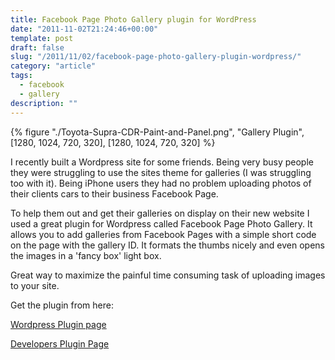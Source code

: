 ```yaml
---
title: Facebook Page Photo Gallery plugin for WordPress
date: "2011-11-02T21:24:46+00:00"
template: post
draft: false
slug: "/2011/11/02/facebook-page-photo-gallery-plugin-wordpress/"
category: "article"
tags:
  - facebook
  - gallery
description: ""
---
```


{% figure "./Toyota-Supra-CDR-Paint-and-Panel.png", "Gallery Plugin", [1280, 1024, 720, 320], [1280, 1024, 720, 320] %}

I recently built a Wordpress site for some friends. Being very busy people they were struggling to use the sites theme for galleries (I was struggling too with it). Being iPhone users they had no problem uploading photos of their clients cars to their business Facebook Page.

To help them out and get their galleries on display on their new website I used a great plugin for Wordpress called Facebook Page Photo Gallery. It allows you to add galleries from Facebook Pages with a simple short code on the page with the gallery ID. It formats the thumbs nicely and even opens the images in a 'fancy box' light box.

Great way to maximize the painful time consuming task of uploading images to your site.

Get the plugin from here:

[Wordpress Plugin page](http://wordpress.org/extend/plugins/facebook-page-photo-gallery/)

[Developers Plugin Page](http://zoxion.com/facebook-page-photo-gallery/)

